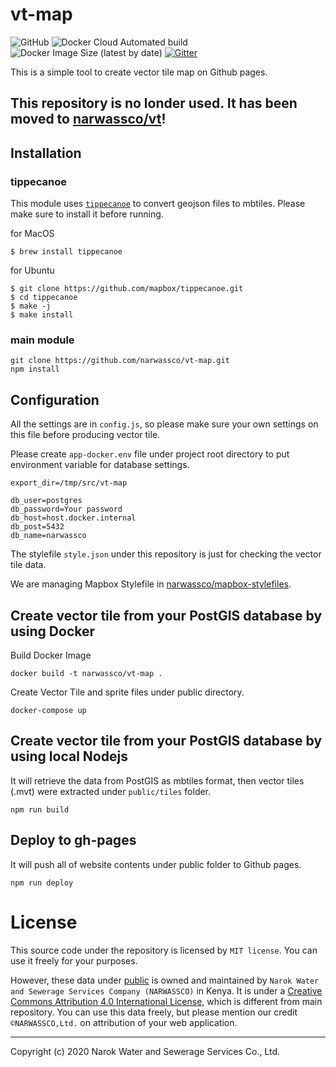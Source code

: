 # vt-map
![GitHub](https://img.shields.io/github/license/narwassco/vt-map)
![Docker Cloud Automated build](https://img.shields.io/docker/cloud/automated/narwassco/vt-map)
![Docker Image Size (latest by date)](https://img.shields.io/docker/image-size/narwassco/vt-map)
[![Gitter](https://badges.gitter.im/narwassco/community.svg)](https://gitter.im/narwassco/community?utm_source=badge&utm_medium=badge&utm_campaign=pr-badge)

This is a simple tool to create vector tile map on Github pages.

## This repository is no londer used. It has been moved to [narwassco/vt](https://github.com/narwassco/vt)!

## Installation
### tippecanoe
This module uses [`tippecanoe`](https://github.com/mapbox/tippecanoe) to convert geojson files to mbtiles. Please make sure to install it before running.

for MacOS
```
$ brew install tippecanoe
```

for Ubuntu
```
$ git clone https://github.com/mapbox/tippecanoe.git
$ cd tippecanoe
$ make -j
$ make install
```

### main module
```
git clone https://github.com/narwassco/vt-map.git
npm install
```

## Configuration
All the settings are in `config.js`, so please make sure your own settings on this file before producing vector tile.

Please create `app-docker.env` file under project root directory to put environment variable for database settings.
```
export_dir=/tmp/src/vt-map

db_user=postgres
db_password=Your password
db_host=host.docker.internal
db_post=5432
db_name=narwassco
```

The stylefile `style.json` under this repository is just for checking the vector tile data.

We are managing Mapbox Stylefile in [narwassco/mapbox-stylefiles](https://github.com/narwassco/mapbox-stylefiles).

## Create vector tile from your PostGIS database by using Docker

Build Docker Image
```
docker build -t narwassco/vt-map .
```

Create Vector Tile and sprite files under public directory.
```
docker-compose up
```

## Create vector tile from your PostGIS database by using local Nodejs
It will retrieve the data from PostGIS as mbtiles format, then vector tiles (.mvt) were extracted under `public/tiles` folder.
```
npm run build
```

## Deploy to gh-pages
It will push all of website contents  under public folder to Github pages.
```
npm run deploy
```

# License

This source code under the repository is licensed by 
`MIT license`. You can use it freely for your purposes.

However, these data under [public](./public) is owned and maintained by `Narok Water and Sewerage Services Company (NARWASSCO)` in Kenya. It is under a [Creative Commons Attribution 4.0 International
License](http://creativecommons.org/licenses/by/4.0/), which is different from main repository. You can use this data freely, but please mention our credit `©NARWASSCO,Ltd.` on attribution of your web application.

---
Copyright (c) 2020 Narok Water and Sewerage Services Co., Ltd.

